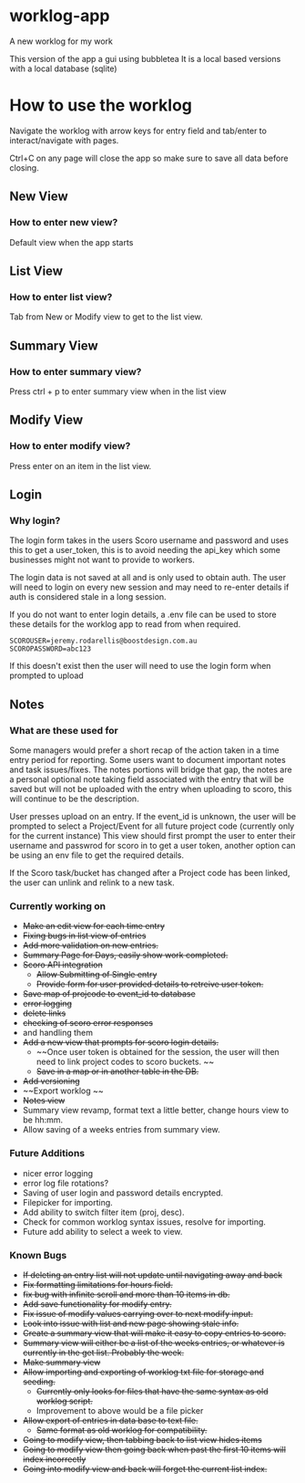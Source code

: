 # worklog-app
A new worklog for my work

This version of the app a gui using bubbletea 
It is a local based versions with a local database (sqlite)

# How to use the worklog
Navigate the worklog with arrow keys for entry field and tab/enter to interact/navigate with pages.

Ctrl+C on any page will close the app so make sure to save all data before closing.

## New View 
### How to enter new view?
Default view when the app starts

## List View
### How to enter list view?
Tab from New or Modify view to get to the list view.

## Summary View
### How to enter summary view?
Press ctrl + p to enter summary view when in the list view

## Modify View
### How to enter modify view?
Press enter on an item in the list view. 

## Login 
### Why login? 
The login form takes in the users Scoro username and password and uses this to get a user_token, this is to avoid needing the api_key which some businesses might not want to provide to workers. 

The login data is not saved at all and is only used to obtain auth. The user will need to login on every new session and may need to re-enter details if auth is considered stale in a long session. 

If you do not want to enter login details, a .env file can be used to store these details for the worklog app to read from when required. 

```
SCOROUSER=jeremy.rodarellis@boostdesign.com.au
SCOROPASSWORD=abc123
```

If this doesn't exist then the user will need to use the login form when prompted to upload

## Notes
### What are these used for 
Some managers would prefer a short recap of the action taken in a time entry period for reporting. Some users want to document important notes and task issues/fixes. The notes portions will bridge that gap, the notes are a personal optional note taking field associated with the entry that will be saved but will not be uploaded with the entry when uploading to scoro, this will continue to be the description.


User presses upload on an entry. If the event_id is unknown, the user will be prompted to select a Project/Event for all future project code (currently only for the current instance)
This view should first prompt the user to enter their username and passwrod for scoro in to get a user token, another option can be using an env file to get the required details.

If the Scoro task/bucket has changed after a Project code has been linked, the user can unlink and relink to a new task.

### Currently working on
- ~~Make an edit view for each time entry~~
- ~~Fixing bugs in list view of entries~~
- ~~Add more validation on new entries.~~
- ~~Summary Page for Days, easily show work completed.~~
- ~~Scoro API integration~~
    - ~~Allow Submitting of Single entry~~
    - ~~Provide form for user provided details to retreive user token.~~
- ~~Save map of projcode to event_id to database~~
- ~~error logging~~
- ~~delete links~~
- ~~checking of scoro error responses~~ 
- and handling them
- ~~Add a new view that prompts for scoro login details.~~
    - ~~Once user token is obtained for the session, the user will then need to link project codes to scoro buckets. ~~
    - ~~Save in a map or in another table in the DB.~~
- ~~Add versioning~~
- ~~Export worklog ~~
- ~~Notes view~~
- Summary view revamp, format text a little better, change hours view to be hh:mm. 
- Allow saving of a weeks entries from summary view.

### Future Additions 
- nicer error logging 
- error log file rotations?
- Saving of user login and password details encrypted. 
- Filepicker for importing.
- Add ability to switch filter item (proj, desc).
- Check for common worklog syntax issues, resolve for importing.
- Future add ability to select a week to view.

### Known Bugs
- ~~If deleting an entry list will not update until navigating away and back~~
- ~~Fix formatting limitations for hours field.~~
- ~~fix bug with infinite scroll and more than 10 items in db.~~
- ~~Add save functionality for modify entry.~~ 
- ~~Fix issue of modify values carrying over to next modify input.~~
- ~~Look into issue with list and new page showing stale info.~~
- ~~Create a summary view that will make it easy to copy entries to scoro.~~
- ~~Summary view will either be a list of the weeks entries, or whatever is currently in the get list. Probably the week.~~
- ~~Make summary view~~
- ~~Allow importing and exporting of worklog txt file for storage and seeding.~~
    - ~~Currently only looks for files that have the same syntax as old worklog script.~~
    - Improvement to above would be a file picker
- ~~Allow export of entries in data base to text file.~~
    - ~~Same format as old worklog for compatibility.~~
- ~~Going to modify view, then tabbing back to list view hides items~~
- ~~Going to modify view then going back when past the first 10 items will index incorrectly~~
- ~~Going into modify view and back will forget the current list index.~~
